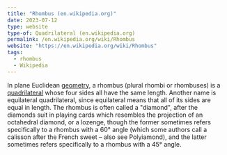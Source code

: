 ```yaml
---
title: "Rhombus (en.wikipedia.org)"
date: 2023-07-12
type: website
type-of: Quadrilateral (en.wikipedia.org)
permalink: /en.wikipedia.org/wiki/Rhombus
website: "https://en.wikipedia.org/wiki/Rhombus"
tags:
  - rhombus
  - Wikipedia
---
```

In plane Euclidean [geometry](/en.wikipedia.org/wiki/Geometry), a rhombus (plural rhombi or rhombuses) is a [quadrilateral](/en.wikipedia.org/wiki/Quadrilateral) whose four sides all have the same length. Another name is equilateral quadrilateral, since equilateral means that all of its sides are equal in length. The rhombus is often called a "diamond", after the diamonds suit in playing cards which resembles the projection of an octahedral diamond, or a lozenge, though the former sometimes refers specifically to a rhombus with a 60° angle (which some authors call a calisson after the French sweet – also see Polyiamond), and the latter sometimes refers specifically to a rhombus with a 45° angle.